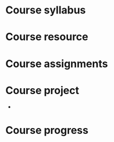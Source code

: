 # Course syllabus 




# Course resource 



# Course assignments 


# Course project 
+ 


# Course progress